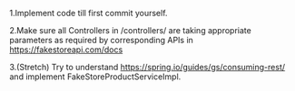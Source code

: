 1.Implement code till first commit yourself.

2.Make sure all Controllers in /controllers/ are taking appropriate parameters as required by corresponding APIs in https://fakestoreapi.com/docs

3.(Stretch) Try to understand https://spring.io/guides/gs/consuming-rest/ and implement FakeStoreProductServiceImpl.
